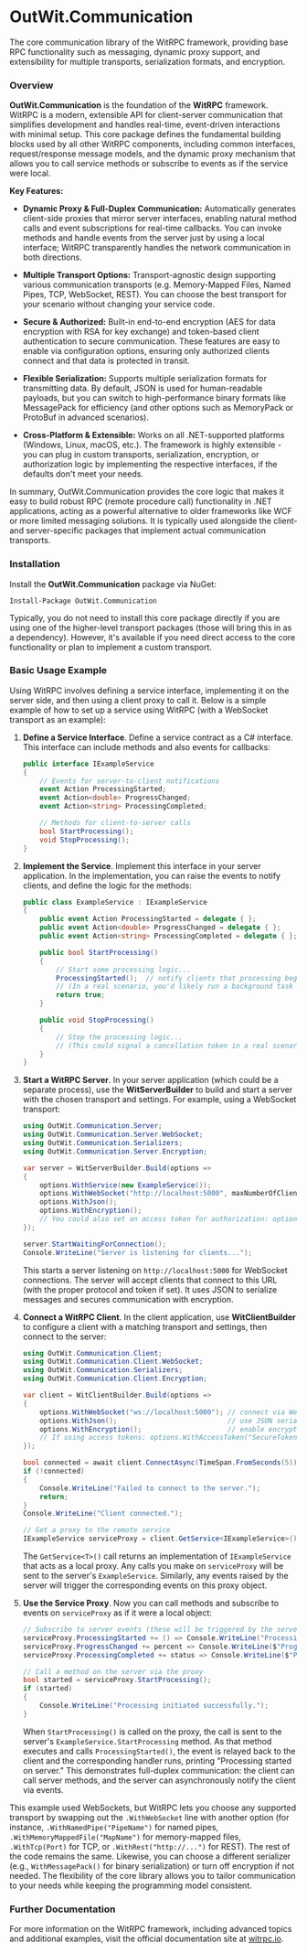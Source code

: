 
# OutWit.Communication

The core communication library of the WitRPC framework, providing base RPC functionality such as messaging, dynamic proxy support, and extensibility for multiple transports, serialization formats, and encryption.

### Overview

**OutWit.Communication** is the foundation of the **WitRPC** framework. WitRPC is a modern, extensible API for client-server communication that simplifies development and handles real-time, event-driven interactions with minimal setup. This core package defines the fundamental building blocks used by all other WitRPC components, including common interfaces, request/response message models, and the dynamic proxy mechanism that allows you to call service methods or subscribe to events as if the service were local.

**Key Features:**

-   **Dynamic Proxy & Full-Duplex Communication:** Automatically generates client-side proxies that mirror server interfaces, enabling natural method calls and event subscriptions for real-time callbacks. You can invoke methods and handle events from the server just by using a local interface; WitRPC transparently handles the network communication in both directions.
    
-   **Multiple Transport Options:** Transport-agnostic design supporting various communication transports (e.g. Memory-Mapped Files, Named Pipes, TCP, WebSocket, REST). You can choose the best transport for your scenario without changing your service code.
    
-   **Secure & Authorized:** Built-in end-to-end encryption (AES for data encryption with RSA for key exchange) and token-based client authentication to secure communication. These features are easy to enable via configuration options, ensuring only authorized clients connect and that data is protected in transit.
    
-   **Flexible Serialization:** Supports multiple serialization formats for transmitting data. By default, JSON is used for human-readable payloads, but you can switch to high-performance binary formats like MessagePack for efficiency (and other options such as MemoryPack or ProtoBuf in advanced scenarios).
    
-   **Cross-Platform & Extensible:** Works on all .NET-supported platforms (Windows, Linux, macOS, etc.). The framework is highly extensible - you can plug in custom transports, serialization, encryption, or authorization logic by implementing the respective interfaces, if the defaults don't meet your needs.
    
In summary, OutWit.Communication provides the core logic that makes it easy to build robust RPC (remote procedure call) functionality in .NET applications, acting as a powerful alternative to older frameworks like WCF or more limited messaging solutions. It is typically used alongside the client- and server-specific packages that implement actual communication transports.

### Installation

Install the **OutWit.Communication** package via NuGet:

```shell
Install-Package OutWit.Communication
```

Typically, you do not need to install this core package directly if you are using one of the higher-level transport packages (those will bring this in as a dependency). However, it's available if you need direct access to the core functionality or plan to implement a custom transport.

### Basic Usage Example

Using WitRPC involves defining a service interface, implementing it on the server side, and then using a client proxy to call it. Below is a simple example of how to set up a service using WitRPC (with a WebSocket transport as an example):

1.  **Define a Service Interface**. Define a service contract as a C# interface. This interface can include methods and also events for callbacks:
    
    ```csharp
    public interface IExampleService
    {
        // Events for server-to-client notifications
        event Action ProcessingStarted;
        event Action<double> ProgressChanged;
        event Action<string> ProcessingCompleted;
    
        // Methods for client-to-server calls
        bool StartProcessing();
        void StopProcessing();
    }
    ```
    
2.  **Implement the Service**. Implement this interface in your server application. In the implementation, you can raise the events to notify clients, and define the logic for the methods:
    
    ```csharp
    public class ExampleService : IExampleService
    {
        public event Action ProcessingStarted = delegate { };
        public event Action<double> ProgressChanged = delegate { };
        public event Action<string> ProcessingCompleted = delegate { };
    
        public bool StartProcessing()
        {
            // Start some processing logic...
            ProcessingStarted();  // notify clients that processing began
            // (In a real scenario, you'd likely run a background task and periodically report progress via ProgressChanged)
            return true;
        }
    
        public void StopProcessing()
        {
            // Stop the processing logic...
            // (This could signal a cancellation token in a real scenario)
        }
    }
    ```
    
3.  **Start a WitRPC Server**. In your server application (which could be a separate process), use the **WitServerBuilder** to build and start a server with the chosen transport and settings. For example, using a WebSocket transport:
    
    ```csharp
    using OutWit.Communication.Server;
    using OutWit.Communication.Server.WebSocket;
    using OutWit.Communication.Serializers;
    using OutWit.Communication.Server.Encryption;
    
    var server = WitServerBuilder.Build(options =>
    {
        options.WithService(new ExampleService());                      // register the service implementation
        options.WithWebSocket("http://localhost:5000", maxNumberOfClients: 10); // use WebSocket transport on port 5000, allow up to 10 clients
        options.WithJson();                                             // use JSON serialization (default)
        options.WithEncryption();                                       // enable encryption (AES/RSA)
        // You could also set an access token for authorization: options.WithAccessToken("SecureToken");
    });
    
    server.StartWaitingForConnection();
    Console.WriteLine("Server is listening for clients...");
    ```
    
    This starts a server listening on `http://localhost:5000` for WebSocket connections. The server will accept clients that connect to this URL (with the proper protocol and token if set). It uses JSON to serialize messages and secures communication with encryption.
    
4.  **Connect a WitRPC Client**. In the client application, use **WitClientBuilder** to configure a client with a matching transport and settings, then connect to the server:
    
    ```csharp
    using OutWit.Communication.Client;
    using OutWit.Communication.Client.WebSocket;
    using OutWit.Communication.Serializers;
    using OutWit.Communication.Client.Encryption;
    
    var client = WitClientBuilder.Build(options =>
    {
        options.WithWebSocket("ws://localhost:5000"); // connect via WebSocket to the server's URL
        options.WithJson();                           // use JSON serialization (must match server)
        options.WithEncryption();                     // enable encryption (must match server)
        // If using access tokens: options.WithAccessToken("SecureToken");
    });
    
    bool connected = await client.ConnectAsync(TimeSpan.FromSeconds(5));
    if (!connected)
    {
        Console.WriteLine("Failed to connect to the server.");
        return;
    }
    Console.WriteLine("Client connected.");
    
    // Get a proxy to the remote service
    IExampleService serviceProxy = client.GetService<IExampleService>();
    ```
    
    The `GetService<T>()` call returns an implementation of `IExampleService` that acts as a local proxy. Any calls you make on `serviceProxy` will be sent to the server's `ExampleService`. Similarly, any events raised by the server will trigger the corresponding events on this proxy object.
    
5.  **Use the Service Proxy**. Now you can call methods and subscribe to events on `serviceProxy` as if it were a local object:
    
    ```csharp
    // Subscribe to server events (these will be triggered by the server's ExampleService)
    serviceProxy.ProcessingStarted += () => Console.WriteLine("Processing started on server.");
    serviceProxy.ProgressChanged += percent => Console.WriteLine($"Progress: {percent}%");
    serviceProxy.ProcessingCompleted += status => Console.WriteLine($"Processing completed with status: {status}");
    
    // Call a method on the server via the proxy
    bool started = serviceProxy.StartProcessing();
    if (started)
    {
        Console.WriteLine("Processing initiated successfully.");
    }
    ```
    
    When `StartProcessing()` is called on the proxy, the call is sent to the server's `ExampleService.StartProcessing` method. As that method executes and calls `ProcessingStarted()`, the event is relayed back to the client and the corresponding handler runs, printing "Processing started on server." This demonstrates full-duplex communication: the client can call server methods, and the server can asynchronously notify the client via events.
    
This example used WebSockets, but WitRPC lets you choose any supported transport by swapping out the `.WithWebSocket` line with another option (for instance, `.WithNamedPipe("PipeName")` for named pipes, `.WithMemoryMappedFile("MapName")` for memory-mapped files, `.WithTcp(Port)` for TCP, or `.WithRest("http://...")` for REST). The rest of the code remains the same. Likewise, you can choose a different serializer (e.g., `WithMessagePack()` for binary serialization) or turn off encryption if not needed. The flexibility of the core library allows you to tailor communication to your needs while keeping the programming model consistent.

### Further Documentation

For more information on the WitRPC framework, including advanced topics and additional examples, visit the official documentation site at [witrpc.io](https://witrpc.io/).